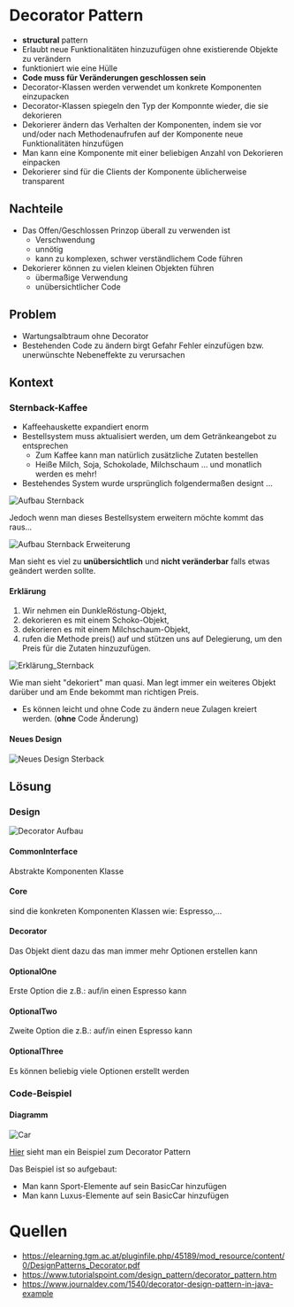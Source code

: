# Decorator Pattern
* __structural__ pattern
* Erlaubt neue Funktionalitäten hinzuzufügen ohne existierende Objekte zu verändern
* funktioniert wie eine Hülle
* __Code muss für Veränderungen geschlossen sein__
* Decorator-Klassen werden verwendet um konkrete Komponenten einzupacken
* Decorator-Klassen spiegeln den Typ der Komponnte wieder, die sie dekorieren
* Dekorierer ändern das Verhalten der Komponenten, indem sie
vor und/oder nach Methodenaufrufen auf der Komponente neue
Funktionalitäten hinzufügen
* Man kann eine Komponente mit einer beliebigen Anzahl von
Dekorieren einpacken
* Dekorierer sind für die Clients der Komponente üblicherweise
transparent

## Nachteile
* Das Offen/Geschlossen Prinzop überall zu verwenden ist
  * Verschwendung
  * unnötig
  * kann zu komplexen, schwer verständlichem Code führen
* Dekorierer können zu vielen kleinen Objekten führen
  * übermaßige Verwendung
  * unübersichtlicher Code

## Problem
* Wartungsalbtraum ohne Decorator
* Bestehenden Code zu ändern birgt Gefahr Fehler einzufügen bzw. unerwünschte Nebeneffekte zu verursachen

## Kontext
### Sternback-Kaffee
* Kaffeehauskette expandiert enorm
* Bestellsystem muss aktualisiert werden, um dem Getränkeangebot zu entsprechen
  * Zum Kaffee kann man natürlich zusätzliche Zutaten bestellen
  * Heiße Milch, Soja, Schokolade, Milchschaum … und monatlich werden es mehr!
* Bestehendes System wurde ursprünglich folgendermaßen designt ...

![Aufbau Sternback](../../Bilder/Decorator_kontext_beispiel1.JPG)

Jedoch wenn man dieses Bestellsystem erweitern möchte kommt das raus...

![Aufbau Sternback Erweiterung](../../Bilder/Decorator_kontext_beispiel2.JPG)

Man sieht es viel zu __unübersichtlich__ und __nicht veränderbar__ falls etwas geändert werden sollte.

#### Erklärung
1. Wir nehmen ein DunkleRöstung-Objekt,
2. dekorieren es mit einem Schoko-Objekt,
3. dekorieren es mit einem Milchschaum-Objekt,
4. rufen die Methode preis() auf und stützen uns auf Delegierung, um den Preis für die Zutaten hinzuzufügen.

![Erklärung_Sternback](../../Bilder/Decorator_kontext_beispiel3.JPG)

Wie man sieht "dekoriert" man quasi. Man legt immer ein weiteres Objekt darüber und am Ende bekommt man richtigen Preis.

* Es können leicht und ohne Code zu ändern neue Zulagen kreiert werden. (__ohne__ Code Änderung)

#### Neues Design

![Neues Design Sterback](../../Bilder/Decorator_kontext_beispiel4.JPG)

## Lösung

### Design

![Decorator Aufbau](../../Bilder/Decorator_aufbau.JPG)

#### CommonInterface
Abstrakte Komponenten Klasse

#### Core
sind die konkreten Komponenten Klassen wie: Espresso,...

#### Decorator
Das Objekt dient dazu das man immer mehr Optionen erstellen kann

#### OptionalOne
Erste Option die z.B.: auf/in einen Espresso kann

#### OptionalTwo
Zweite Option die z.B.: auf/in einen Espresso kann

#### OptionalThree
Es können beliebig viele Optionen erstellt werden

### Code-Beispiel

#### Diagramm
![Car](../Bilder/Decorator_code_beispiel.JPG)

[Hier](https://github.com/amessner-tgm/design_patterns/tree/master/Decorator/Beispiel) sieht man ein Beispiel zum Decorator Pattern

Das Beispiel ist so aufgebaut:
* Man kann Sport-Elemente auf sein BasicCar hinzufügen
* Man kann Luxus-Elemente auf sein BasicCar hinzufügen

# Quellen
* https://elearning.tgm.ac.at/pluginfile.php/45189/mod_resource/content/0/DesignPatterns_Decorator.pdf
* https://www.tutorialspoint.com/design_pattern/decorator_pattern.htm
* https://www.journaldev.com/1540/decorator-design-pattern-in-java-example
